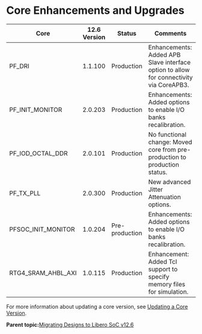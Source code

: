 # Core Enhancements and Upgrades

|Core|12.6 Version|Status|Comments|
|----|------------|------|--------|
|PF\_DRI|1.1.100|Production|Enhancements: Added APB Slave interface option to allow for connectivity via CoreAPB3.|
|PF\_INIT\_MONITOR|2.0.203|Production|Enhancements: Added options to enable I/O banks recalibration.|
|PF\_IOD\_OCTAL\_DDR|2.0.101|Production|No functional change: Moved core from pre-production to production status.|
|PF\_TX\_PLL|2.0.300|Production|New advanced Jitter Attenuation options.|
|PFSOC\_INIT\_MONITOR|1.0.204|Pre-production|Enhancements: Added options to enable I/O banks recalibration.|
|RTG4\_SRAM\_AHBL\_AXI|1.0.115|Production|Enhancement: Added Tcl support to specify memory files for simulation.|

For more information about updating a core version, see [Updating a Core Version](GUID-1DF9E047-ABE1-4C53-80D5-F15304351400.md).

**Parent topic:**[Migrating Designs to Libero SoC v12.6](GUID-9E82ED25-0C10-4BD8-B9D9-069F98ABF69E.md)


